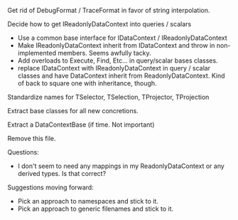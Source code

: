 Get rid of DebugFormat / TraceFormat in favor of string interpolation.

Decide how to get IReadonlyDataContext into queries / scalars
- Use a common base interface for IDataContext / IReadonlyDataContext
- Make IReadonlyDataContext inherit from IDataContext  and throw in non-implemented members.  Seems awfully tacky.
- Add overloads to Execute, Find, Etc... in query/scalar bases classes.
- replace IDataContext with IReadonlyDataContext in query / scalar classes and have DataContext inherit from ReadonlyDataContext.  Kind of back to square one with inheritance, though.

Standardize names for TSelector, TSelection, TProjector, TProjection

Extract base classes for all new concretions.

Extract a DataContextBase (if time.  Not important)

Remove this file.


Questions:
- I don't seem to need any mappings in my ReadonlyDataContext or any derived types.  Is that correct?

Suggestions moving forward:
- Pick an approach to namespaces and stick to it.
- Pick an approach to generic filenames and stick to it.
